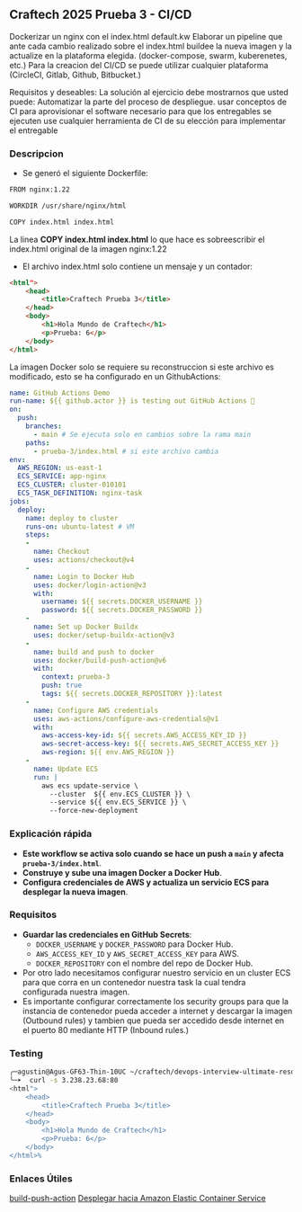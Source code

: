## Craftech 2025 Prueba 3 - CI/CD 
Dockerizar un nginx con el index.html default.kw Elaborar un pipeline que ante cada cambio realizado sobre el index.html buildee la nueva imagen y la actualize en la plataforma elegida. (docker-compose, swarm, kuberenetes, etc.) Para la creacion del CI/CD se puede utilizar cualquier plataforma (CircleCI, Gitlab, Github, Bitbucket.)

Requisitos y deseables:
La solución al ejercicio debe mostrarnos que usted puede:
Automatizar la parte del proceso de despliegue. usar conceptos de CI para aprovisionar el software necesario para que los entregables se ejecuten use cualquier herramienta de CI de su elección para implementar el entregable

### Descripcion
- Se generó el siguiente Dockerfile:
```bash
FROM nginx:1.22

WORKDIR /usr/share/nginx/html

COPY index.html index.html
``` 

La linea **COPY index.html index.html** lo que hace es sobreescribir el index.html original de la imagen nginx:1.22
- El archivo index.html solo contiene un mensaje y un contador:
```html
<html">
    <head>
        <title>Craftech Prueba 3</title>
    </head>
    <body>
        <h1>Hola Mundo de Craftech</h1>
        <p>Prueba: 6</p>
    </body>
</html>
``` 

La imagen Docker solo se requiere su reconstruccion si este archivo es modificado, esto se ha configurado en un GithubActions:

```yml
name: GitHub Actions Demo
run-name: ${{ github.actor }} is testing out GitHub Actions 🚀
on: 
  push:
    branches:
      - main # Se ejecuta solo en cambios sobre la rama main
    paths:
      - prueba-3/index.html # si este archivo cambia
env:
  AWS_REGION: us-east-1
  ECS_SERVICE: app-nginx
  ECS_CLUSTER: cluster-010101
  ECS_TASK_DEFINITION: nginx-task 
jobs:
  deploy:
    name: deploy to cluster 
    runs-on: ubuntu-latest # VM
    steps:
    -
      name: Checkout
      uses: actions/checkout@v4
    -
      name: Login to Docker Hub
      uses: docker/login-action@v3
      with:
        username: ${{ secrets.DOCKER_USERNAME }}
        password: ${{ secrets.DOCKER_PASSWORD }}
    -
      name: Set up Docker Buildx
      uses: docker/setup-buildx-action@v3
    - 
      name: build and push to docker
      uses: docker/build-push-action@v6
      with:
        context: prueba-3
        push: true
        tags: ${{ secrets.DOCKER_REPOSITORY }}:latest
    - 
      name: Configure AWS credentials
      uses: aws-actions/configure-aws-credentials@v1
      with:
        aws-access-key-id: ${{ secrets.AWS_ACCESS_KEY_ID }}
        aws-secret-access-key: ${{ secrets.AWS_SECRET_ACCESS_KEY }}
        aws-region: ${{ env.AWS_REGION }}
    -
      name: Update ECS
      run: |
        aws ecs update-service \
          --cluster  ${{ env.ECS_CLUSTER }} \
          --service ${{ env.ECS_SERVICE }} \
          --force-new-deployment
```

### Explicación rápida  
- **Este workflow se activa solo cuando se hace un push a `main` y afecta `prueba-3/index.html`**.  
- **Construye y sube una imagen Docker a Docker Hub**.  
- **Configura credenciales de AWS y actualiza un servicio ECS para desplegar la nueva imagen**.  

### Requisitos  
- **Guardar las credenciales en GitHub Secrets**:  
  - `DOCKER_USERNAME` y `DOCKER_PASSWORD` para Docker Hub.  
  - `AWS_ACCESS_KEY_ID` y `AWS_SECRET_ACCESS_KEY` para AWS.  
  - `DOCKER_REPOSITORY` con el nombre del repo de Docker Hub.  
- Por otro lado necesitamos configurar nuestro servicio en un cluster ECS para que corra en un contenedor nuestra task la cual tendra configurada nuestra imagen.
- Es importante configurar correctamente los security groups para que la instancia de contenedor pueda acceder a internet y descargar la imagen (Outbound rules) y tambien que pueda ser accedido desde internet en el puerto 80 mediante HTTP (Inbound rules.)

### Testing
```bash
╭─agustin@Agus-GF63-Thin-10UC ~/craftech/devops-interview-ultimate-resolution/prueba-3  ‹main› 
╰─➤  curl -s 3.238.23.68:80            
<html">
    <head>
        <title>Craftech Prueba 3</title>
    </head>
    <body>
        <h1>Hola Mundo de Craftech</h1>
        <p>Prueba: 6</p>
    </body>
</html>%
```
### Enlaces Útiles
[build-push-action](https://github.com/docker/build-push-action?tab=readme-ov-file#path-context)
[Desplegar hacia Amazon Elastic Container Service](https://docs.github.com/es/enterprise-cloud@latest/actions/use-cases-and-examples/deploying/deploying-to-amazon-elastic-container-service)